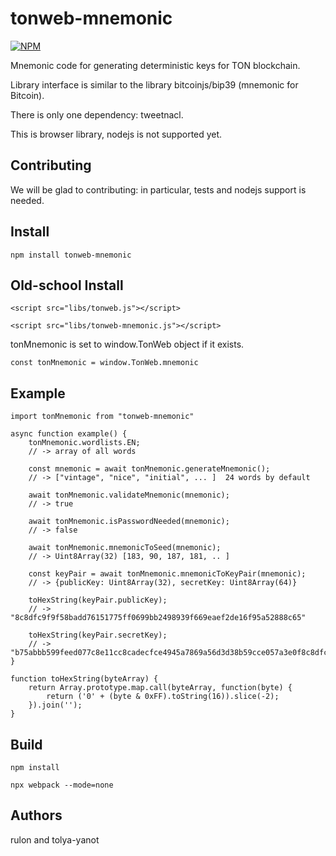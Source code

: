 # tonweb-mnemonic

[![NPM](https://img.shields.io/npm/v/tonweb-mnemonic.svg)](https://www.npmjs.org/package/tonweb-mnemonic)

Mnemonic code for generating deterministic keys for TON blockchain.

Library interface is similar to the library bitcoinjs/bip39 (mnemonic for Bitcoin).

There is only one dependency: tweetnacl.

This is browser library, nodejs is not supported yet.

## Contributing

We will be glad to contributing: in particular, tests and nodejs support is needed.

## Install

`npm install tonweb-mnemonic`

## Old-school Install

`<script src="libs/tonweb.js"></script>`

`<script src="libs/tonweb-mnemonic.js"></script>`

tonMnemonic is set to window.TonWeb object if it exists.

`const tonMnemonic = window.TonWeb.mnemonic`

## Example

```
import tonMnemonic from "tonweb-mnemonic"

async function example() {
    tonMnemonic.wordlists.EN;
    // -> array of all words

    const mnemonic = await tonMnemonic.generateMnemonic();
    // -> ["vintage", "nice", "initial", ... ]  24 words by default

    await tonMnemonic.validateMnemonic(mnemonic);
    // -> true

    await tonMnemonic.isPasswordNeeded(mnemonic);
    // -> false

    await tonMnemonic.mnemonicToSeed(mnemonic);
    // -> Uint8Array(32) [183, 90, 187, 181, .. ]

    const keyPair = await tonMnemonic.mnemonicToKeyPair(mnemonic);
    // -> {publicKey: Uint8Array(32), secretKey: Uint8Array(64)}

    toHexString(keyPair.publicKey);
    // -> "8c8dfc9f9f58badd76151775ff0699bb2498939f669eaef2de16f95a52888c65"

    toHexString(keyPair.secretKey);
    // -> "b75abbb599feed077c8e11cc8cadecfce4945a7869a56d3d38b59cce057a3e0f8c8dfc9f9f58badd76151775ff0699bb2498939f669eaef2de16f95a52888c65"
}

function toHexString(byteArray) {
    return Array.prototype.map.call(byteArray, function(byte) {
        return ('0' + (byte & 0xFF).toString(16)).slice(-2);
    }).join('');
}
```

## Build

`npm install`

`npx webpack --mode=none`

## Authors

rulon and tolya-yanot
